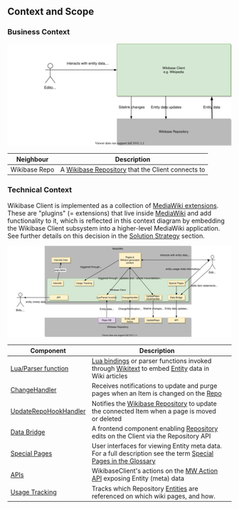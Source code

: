 ## Context and Scope

### Business Context

![Wikibase Client business context diagram](./diagrams/03-business-context.drawio.svg)

| Neighbour     | Description                                                                                |
| ------------- | ------------------------------------------------------------------------------------------ |
| Wikibase Repo | A [Wikibase Repository](../../Glossary.md#wikibase-repository) that the Client connects to |

### Technical Context

Wikibase Client is implemented as a collection of [MediaWiki extensions](../../Glossary.md#mediawiki-extension).
These are "plugins" (= extensions) that live inside [MediaWiki](../../Glossary.md#mediawiki) and add functionality to it, which is reflected in this context diagram by embedding the Wikibase Client subsystem into a higher-level MediaWiki application.
See further details on this decision in the [Solution Strategy](04-Solution_Strategy.md#developing-wikibase-client-as-mediawiki-extensions) section.

![WikibaseClient technical context diagram](./diagrams/03-technical-context.drawio.svg)

| Component                                                                     | Description                                                                                                                                                                        |   |
| ----------------------------------------------------------------------------- | ---------------------------------------------------------------------------------------------------------------------------------------------------------------------------------- | - |
| [Lua/Parser function](./05-Building_Block_View.md#entity-data-access)         | [Lua bindings](../../Glossary.md#lua) or parser functions invoked through [Wikitext](../../Glossary.md#wikitext) to embed [Entity](../../Glossary.md#entity) data in Wiki articles |   |
| [ChangeHandler](./05-Building_Block_View.md#entity-change-notifications)      | Receives notifications to update and purge pages when an Item is changed on the [Repo](../../Glossary.md#wikibase-repository)                                                      |   |
| [UpdateRepoHookHandler](./05-Building_Block_View.md#linked-site-page-changes) | Notifies the [Wikibase Repository](../../Glossary.md#wikibase-repository) to update the connected Item when a page is moved or deleted                                             |   |
| [Data Bridge](./05-Building_Block_View.md#data-bridge)                        | A frontend component enabling [Repository](../../Glossary.md#wikibase-repository) edits on the Client via the Repository API                                                       |   |
| [Special Pages](./05-Building_Block_View.md#special-pages)                    | User interfaces for viewing Entity meta data. For a full description see the term [Special Pages in the Glossary](../../Glossary.md#special-page)                                  |   |
| [APIs](./05-Building_Block_View.md#apis)                                      | WikibaseClient's actions on the [MW Action API](https://www.mediawiki.org/wiki/API:Main_page) exposing Entity (meta) data                                                          |   |
| [Usage Tracking](./05-Building_Block_View.md#usage)                           | Tracks which Repository [Entities](../../Glossary.md#entity) are referenced on which wiki pages, and how.                                                                          |   |
